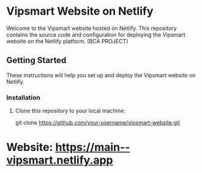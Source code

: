# Vipsmart Website on Netlify

Welcome to the Vipsmart website hosted on Netlify. This repository contains the source code and configuration for deploying the Vipsmart website on the Netlify platform. (BCA PROJECT)

## Getting Started

These instructions will help you set up and deploy the Vipsmart website on Netlify.

### Installation

1. Clone this repository to your local machine:

   git clone https://github.com/your-username/vipsmart-website.git

# Website: https://main--vipsmart.netlify.app
